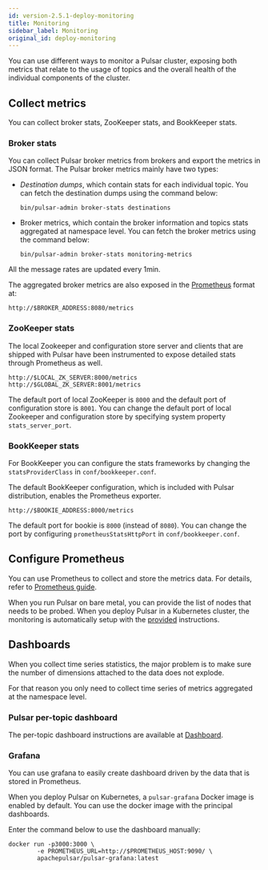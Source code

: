 ```yaml
---
id: version-2.5.1-deploy-monitoring
title: Monitoring
sidebar_label: Monitoring
original_id: deploy-monitoring
---
```


You can use different ways to monitor a Pulsar cluster, exposing both metrics that relate to the usage of topics and the overall health of the individual components of the cluster.

## Collect metrics

You can collect broker stats, ZooKeeper stats, and BookKeeper stats. 

### Broker stats

You can collect Pulsar broker metrics from brokers and export the metrics in JSON format. The Pulsar broker metrics mainly have two types:

* *Destination dumps*, which contain stats for each individual topic. You can fetch the destination dumps using the command below:

  ```shell
  bin/pulsar-admin broker-stats destinations
  ```

* Broker metrics, which contain the broker information and topics stats aggregated at namespace level. You can fetch the broker metrics using the command below:

  ```shell
  bin/pulsar-admin broker-stats monitoring-metrics
  ```

All the message rates are updated every 1min.

The aggregated broker metrics are also exposed in the [Prometheus](https://prometheus.io) format at:

```shell
http://$BROKER_ADDRESS:8080/metrics
```

### ZooKeeper stats

The local Zookeeper and configuration store server and clients that are shipped with Pulsar have been instrumented to expose detailed stats through Prometheus as well.

```shell
http://$LOCAL_ZK_SERVER:8000/metrics
http://$GLOBAL_ZK_SERVER:8001/metrics
```

The default port of local ZooKeeper is `8000` and the default port of configuration store is `8001`. You can change the default port of local Zookeeper and configuration store by specifying system property `stats_server_port`.

### BookKeeper stats

For BookKeeper you can configure the stats frameworks by changing the `statsProviderClass` in
`conf/bookkeeper.conf`.

The default BookKeeper configuration, which is included with Pulsar distribution, enables the Prometheus exporter.

```shell
http://$BOOKIE_ADDRESS:8000/metrics
```

The default port for bookie is `8000` (instead of `8080`). You can change the port by configuring `prometheusStatsHttpPort` in `conf/bookkeeper.conf`.

## Configure Prometheus

You can use Prometheus to collect and store the metrics data. For details, refer to [Prometheus guide](https://prometheus.io/docs/introduction/getting_started/).

When you run Pulsar on bare metal, you can provide the list of nodes that needs to be probed. When you deploy Pulsar in a Kubernetes cluster, the monitoring is automatically setup with the [provided](deploy-kubernetes.md) instructions.

## Dashboards

When you collect time series statistics, the major problem is to make sure the number of dimensions attached to the data does not explode.

For that reason you only need to collect time series of metrics aggregated at the namespace level.

### Pulsar per-topic dashboard

The per-topic dashboard instructions are available at [Dashboard](administration-dashboard.md).

### Grafana

You can use grafana to easily create dashboard driven by the data that is stored in Prometheus.

When you deploy Pulsar on Kubernetes, a `pulsar-grafana` Docker image is enabled by default. You can use the docker image with the principal dashboards.

Enter the command below to use the dashboard manually:

```shell
docker run -p3000:3000 \
        -e PROMETHEUS_URL=http://$PROMETHEUS_HOST:9090/ \
        apachepulsar/pulsar-grafana:latest
```
